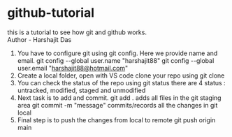 # github-tutorial
this is a tutorial to see how git and github works.
<br>
Author - Harshajit Das
<br>
1. You have to configure git using git config.
   Here we provide name and email.
   git config --global user.name "harshajit88"
   git config --global user.email "harshajit88@hotmail.com"
2. Create a local folder, open with VS code
   clone your repo using git clone
3. You can check the status of the repo using git status
   there are 4 status : untracked, modified, staged and unmodified
4. Next task is to add and commit.
   git add . adds all files in the git staging area
   git commit -m "message" commits/records all the changes in git local
5. Final step is to push the changes from local to remote
   git push origin main
